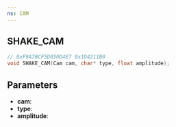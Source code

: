 ```yaml
---
ns: CAM
---
```

## SHAKE_CAM

```c
// 0xF9A7BCF5D050D4E7 0x1D4211B0
void SHAKE_CAM(Cam cam, char* type, float amplitude);
```

## Parameters
* **cam**:
* **type**:
* **amplitude**:
